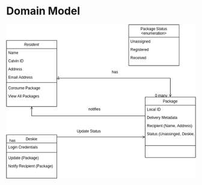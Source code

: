 # Domain Model

![class diagram](https://github.com/calvin-cs262-fall2020-teamA/Project/blob/UIModel/images/DomainModel.png)
